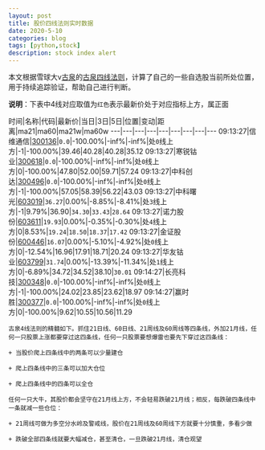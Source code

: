 ```yaml
---
layout: post
title: 股价四线法则实时数据
date: 2020-5-10
categories: blog
tags: [python,stock]
description: stock index alert
---
```



本文根据雪球大v[古泉](https://xueqiu.com/u/7148646888)的[古泉四线法则](https://xueqiu.com/7148646888/130498192)，计算了自己的一些自选股当前所处位置，用于持续追踪验证，帮助自己进行判断。

**说明**：下表中4线对应取值为`红色`表示最新价处于对应指标上方，属正面

时间|名称|代码|最新价|当日|3日|5日|位置|变动|距离|ma21|ma60|ma21w|ma60w
---|---|---|---|---|---|---|---|---
09:13:27|信维通信|[300136](https://xueqiu.com/S/SZ300136)|`0.0`|-100.00%|-inf%|-inf%|处`0`线上方|-1|-100.00%|39.46|40.28|40.28|35.12
09:13:27|寒锐钴业|[300618](https://xueqiu.com/S/SZ300618)|`0.0`|-100.00%|-inf%|-inf%|处`0`线上方|0|-100.00%|47.80|52.00|59.71|57.24
09:13:27|中科创达|[300496](https://xueqiu.com/S/SZ300496)|`0.0`|-100.00%|-inf%|-inf%|处`0`线上方|-1|-100.00%|57.05|58.39|56.22|43.03
09:13:27|中科曙光|[603019](https://xueqiu.com/S/SH603019)|`36.27`|0.00%|-8.85%|-8.41%|处`3`线上方|-1|9.79%|36.90|`34.30`|`33.43`|`28.64`
09:13:27|诺力股份|[603611](https://xueqiu.com/S/SH603611)|`19.93`|0.00%|-0.35%|-0.30%|处`4`线上方|0|8.53%|`19.24`|`18.50`|`18.37`|`17.42`
09:13:27|金证股份|[600446](https://xueqiu.com/S/SH600446)|`16.07`|0.00%|-5.10%|-4.92%|处`0`线上方|0|-12.54%|16.96|17.91|18.71|20.24
09:13:27|华友钴业|[603799](https://xueqiu.com/S/SH603799)|`31.74`|0.00%|-13.39%|-11.34%|处`1`线上方|0|-6.89%|34.72|34.52|38.10|`30.01`
09:14:27|长亮科技|[300348](https://xueqiu.com/S/SZ300348)|`0.0`|-100.00%|-inf%|-inf%|处`0`线上方|-1|-100.00%|24.02|23.85|23.62|18.97
09:14:27|赢时胜|[300377](https://xueqiu.com/S/SZ300377)|`0.0`|-100.00%|-inf%|-inf%|处`0`线上方|0|-100.00%|9.62|10.55|10.56|11.29

```
古泉4线法则的精髓如下。抓住21日线、60日线、21周线及60周线等四条线，外加21月线，任何一只股票上涨都要穿过这四条线，任何一只股票要想爆雷也要先下穿过这四条线：

+ 当股价爬上四条线中的两条可以少量建仓

+ 爬上四条线中的三条可以加大仓位

+ 爬上四条线中的四条可以全仓

任何一只大牛，其股价都会坚守在21月线上方，不会轻易跌破21月线；相反，每跌破四条线中一条就减一些仓位：

+ 21周线可做为多空分水岭及警戒线，股价在21周线及60周线下方就要十分慎重，多看少做

+ 跌破全部四条线就要大幅减仓，甚至清仓，一旦跌破21月线，清仓观望
```